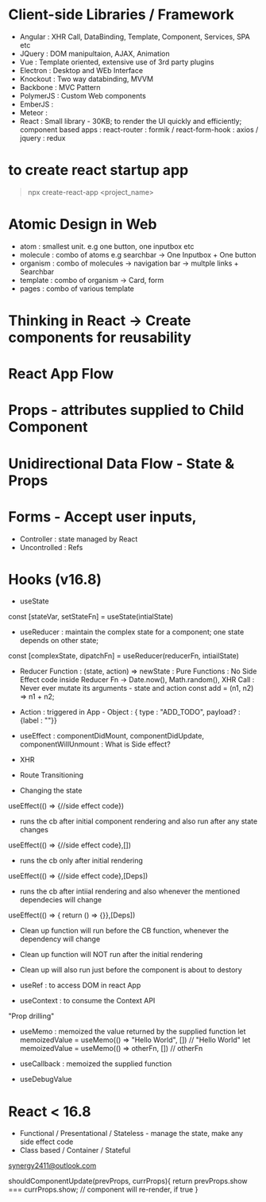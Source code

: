 # Client-side Libraries / Framework
- Angular : XHR Call, DataBinding, Template, Component, Services, SPA etc 
- JQuery : DOM manipultaion, AJAX, Animation
- Vue : Template oriented, extensive use of 3rd party plugins
- Electron : Desktop and WEb Interface
- Knockout : Two way databinding, MVVM
- Backbone : MVC Pattern
- PolymerJS : Custom Web components
- EmberJS : 
- Meteor : 
- React : Small library - 30KB; to render the UI quickly and efficiently; component based apps
    : react-router
    : formik / react-form-hook
    : axios / jquery
    : redux

# to create react startup app
> npx create-react-app <project_name>

# Atomic Design in Web
- atom : smallest unit. e.g one button, one inputbox etc
- molecule : combo of atoms e.g searchbar -> One Inputbox + One button
- organism : combo of molecules -> navigation bar -> multple links + Searchbar
- template : combo of organism -> Card, form
- pages : combo of various template

# Thinking in React -> Create components for reusability

# React App Flow


# Props - attributes supplied to Child Component
# Unidirectional Data Flow - State & Props
# Forms - Accept user inputs, 
- Controller : state managed by React
- Uncontrolled : Refs

# Hooks (v16.8)
- useState

const [stateVar, setStateFn] = useState(intialState)

- useReducer : maintain the complex state for a component; one state depends on other state;

 const [complexState, dipatchFn] = useReducer(reducerFn, intiailState)

 - Reducer Function : (state, action) => newState
 : Pure Functions 
 : No Side Effect code inside Reducer Fn -> Date.now(), Math.random(), XHR Call
 : Never ever mutate its arguments - state and action
  const add = (n1, n2) => n1 + n2;

  - Action : triggered in App - Object : { type : "ADD_TODO", payload? : {label : ""}}

- useEffect : componentDidMount, componentDidUpdate, componentWillUnmount
: What is Side effect?
- XHR
- Route Transitioning
- Changing the state

useEffect(() => {//side effect code})
- runs the cb after initial component rendering and also run after any state changes

useEffect(() => {//side effect code},[])
- runs the cb only after initial rendering

useEffect(() => {//side effect code},[Deps])
- runs the cb after intiial rendering and also whenever the mentioned dependecies will change


useEffect(() => { return () => {}},[Deps])
- Clean up function will run before the CB function, whenever the dependency will change
- Clean up function will NOT run after the initial rendering
- Clean up will also run just before the component is about to destory










- useRef : to access DOM in react App
- useContext : to consume the Context API

"Prop drilling"








- useMemo : memoized the value returned by the supplied function
let memoizedValue = useMemo(() => "Hello World", [])    // "Hello World"
let memoizedValue = useMemo(() => otherFn, [])    // otherFn

- useCallback : memoized the supplied function
- useDebugValue


# React < 16.8
- Functional / Presentational / Stateless - manage the state, make any side effect code
- Class based / Container / Stateful



synergy2411@outlook.com


shouldComponentUpdate(prevProps, currProps){
  return prevProps.show === currProps.show;   // component will re-render, if true
}
